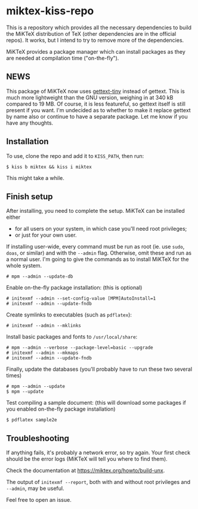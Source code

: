 # miktex-kiss-repo

This is a repository which provides all the necessary dependencies to build
the MiKTeX distribution of TeX (other dependencies are in the official repos).
It works, but I intend to try to remove more of the dependencies.

MiKTeX provides a package manager which can install packages as they are needed
at compilation time ("on-the-fly").

## NEWS

This package of MiKTeX now uses [gettext-tiny] instead of gettext. This is much
more lightweight than the GNU version, weighing in at 340 kB compared to 19 MB.
Of course, it is less featureful, so gettext itself is still present if you want.
I'm undecided as to whether to make it replace gettext by name also or continue
to have a separate package. Let me know if you have any thoughts.

## Installation

To use, clone the repo and add it to `KISS_PATH`, then run:
```
$ kiss b miktex && kiss i miktex
```
This might take a while.

## Finish setup

After installing, you need to complete the setup.
MiKTeX can be installed either

* for all users on your system, in which case you'll need root privileges;
* or just for your own user.

If installing user-wide, every command must be run as root (ie. use 
`sudo`, `doas`, or similar) and with the `--admin` flag.
Otherwise, omit these and run as a normal user. I'm going to give the commands
as to install MiKTeX for the whole system.

```
# mpm --admin --update-db
```

Enable on-the-fly package installation: (this is optional)
```
# initexmf --admin --set-config-value [MPM]AutoInstall=1
# initexmf --admin --update-fndb
```

Create symlinks to executables (such as `pdflatex`):
```
# initexmf --admin --mklinks
```

Install basic packages and fonts to `/usr/local/share`:
```
# mpm --admin --verbose --package-level=basic --upgrade
# initexmf --admin --mkmaps
# initexmf --admin --update-fndb
```

Finally, update the databases (you'll probably have to run these two several times)
```
# mpm --admin --update
$ mpm --update
```

Test compiling a sample document: (this will download some packages
if you enabled on-the-fly package installation)
```
$ pdflatex sample2e
```

## Troubleshooting

If anything fails, it's probably a network error, so try again.
Your first check should be the error logs (MiKTeX will tell you where
to find them).

Check the documentation at <https://miktex.org/howto/build-unx>.

The output of `initexmf --report`, both with and without
root privileges and `--admin`, may be useful.

Feel free to open an issue.

[gettext-tiny]: https://github.com/sabotage-linux/gettext-tiny
